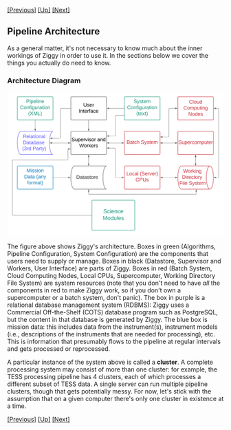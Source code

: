 <!-- -*-visual-line-*- -->

[[Previous]](system-requirements.md)
[[Up]](user-manual.md)
[[Next]](downloading-and-building-ziggy.md)

## Pipeline Architecture

As a general matter, it's not necessary to know much about the inner workings of Ziggy in order to use it. In the sections below we cover the things you actually do need to know.

### Architecture Diagram

<img src="images/architecture-diagram.png" style="width:21cm;"/>

The figure above shows Ziggy's architecture. Boxes in green (Algorithms, Pipeline Configuration, System Configuration) are the components that users need to supply or manage. Boxes in black (Datastore, Supervisor and Workers, User Interface) are parts of Ziggy. Boxes in red (Batch System, Cloud Computing Nodes, Local CPUs, Supercomputer, Working Directory File System) are system resources (note that you don't need to have *all* the components in red to make Ziggy work, so if you don't own a supercomputer or a batch system, don't panic). The box in purple is a relational database management system (RDBMS): Ziggy uses a Commercial Off-the-Shelf (COTS) database program such as PostgreSQL, but the content in that database is generated by Ziggy. The blue box is mission data: this includes data from the instrument(s), instrument models (i.e., descriptions of the instruments that are needed for processing), etc. This is information that presumably flows to the pipeline at regular intervals and gets processed or reprocessed.

A particular instance of the system above is called a **cluster**. A complete processing system may consist of more than one cluster: for example, the TESS processing pipeline has 4 clusters, each of which processes a different subset of TESS data. A single server can run multiple pipeline clusters, though that gets potentially messy. For now, let's stick with the assumption that on a given computer there's only one cluster in existence at a time.

[[Previous]](system-requirements.md)
[[Up]](user-manual.md)
[[Next]](downloading-and-building-ziggy.md)
